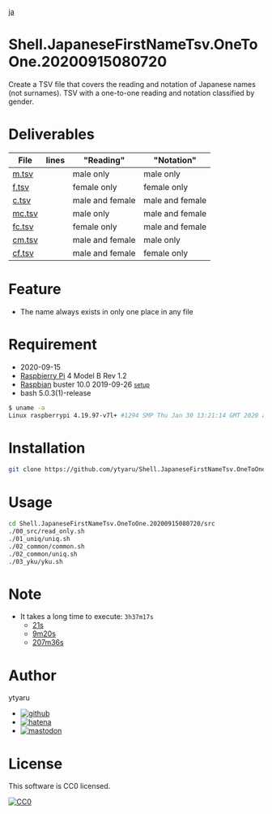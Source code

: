 [ja](./README.ja.md)

# Shell.JapaneseFirstNameTsv.OneToOne.20200915080720

Create a TSV file that covers the reading and notation of Japanese names (not surnames). TSV with a one-to-one reading and notation classified by gender.

# Deliverables

File|lines|"Reading"|"Notation"
----|-----|---------|----------
[m.tsv][]||male only|male only
[f.tsv][]||female only|female only
[c.tsv][]||male and female|male and female
[mc.tsv][]||male only|male and female
[fc.tsv][]||female only|male and female
[cm.tsv][]||male and female|male only
[cf.tsv][]||male and female|female only

[m.tsv]:https://raw.githubusercontent.com/ytyaru/Shell.JapaneseFirstNameTsv.OneToOne.20200915080720/master/src/03_yku/m.tsv
[f.tsv]:https://raw.githubusercontent.com/ytyaru/Shell.JapaneseFirstNameTsv.OneToOne.20200915080720/master/src/03_yku/f.tsv
[c.tsv]:https://raw.githubusercontent.com/ytyaru/Shell.JapaneseFirstNameTsv.OneToOne.20200915080720/master/src/02_common/c.tsv
[mc.tsv]:https://raw.githubusercontent.com/ytyaru/Shell.JapaneseFirstNameTsv.OneToOne.20200915080720/master/src/03_yku/mc.tsv
[fc.tsv]:https://raw.githubusercontent.com/ytyaru/Shell.JapaneseFirstNameTsv.OneToOne.20200915080720/master/src/03_yku/fc.tsv
[cm.tsv]:https://raw.githubusercontent.com/ytyaru/Shell.JapaneseFirstNameTsv.OneToOne.20200915080720/master/src/03_yku/cm.tsv
[cf.tsv]:https://raw.githubusercontent.com/ytyaru/Shell.JapaneseFirstNameTsv.OneToOne.20200915080720/master/src/03_yku/cf.tsv

# Feature

* The name always exists in only one place in any file

# Requirement

* <time datetime="2020-09-15T08:07:12+0900">2020-09-15</time>
* [Raspbierry Pi](https://ja.wikipedia.org/wiki/Raspberry_Pi) 4 Model B Rev 1.2
* [Raspbian](https://ja.wikipedia.org/wiki/Raspbian) buster 10.0 2019-09-26 <small>[setup](http://ytyaru.hatenablog.com/entry/2019/12/25/222222)</small>
* bash 5.0.3(1)-release

```sh
$ uname -a
Linux raspberrypi 4.19.97-v7l+ #1294 SMP Thu Jan 30 13:21:14 GMT 2020 armv7l GNU/Linux
```

# Installation

```sh
git clone https://github.com/ytyaru/Shell.JapaneseFirstNameTsv.OneToOne.20200915080720
```

# Usage

```sh
cd Shell.JapaneseFirstNameTsv.OneToOne.20200915080720/src
./00_src/read_only.sh
./01_uniq/uniq.sh
./02_common/common.sh
./02_common/uniq.sh
./03_yku/yku.sh
```

# Note

* It takes a long time to execute: `3h37m17s`
    * [21s](https://github.com/ytyaru/Shell.JapaneseFirstNameTsv.OneToOne.20200915080720/blob/master/src/01_uniq/note.md)
    * [9m20s](https://github.com/ytyaru/Shell.JapaneseFirstNameTsv.OneToOne.20200915080720/blob/master/src/02_common/note.md)
    * [207m36s](https://github.com/ytyaru/Shell.JapaneseFirstNameTsv.OneToOne.20200915080720/blob/master/src/03_yku/note.md)

# Author

ytyaru

* [![github](http://www.google.com/s2/favicons?domain=github.com)](https://github.com/ytyaru "github")
* [![hatena](http://www.google.com/s2/favicons?domain=www.hatena.ne.jp)](http://ytyaru.hatenablog.com/ytyaru "hatena")
* [![mastodon](http://www.google.com/s2/favicons?domain=mstdn.jp)](https://mstdn.jp/web/accounts/233143 "mastdon")

# License

This software is CC0 licensed.

[![CC0](http://i.creativecommons.org/p/zero/1.0/88x31.png "CC0")](http://creativecommons.org/publicdomain/zero/1.0/deed.en)

